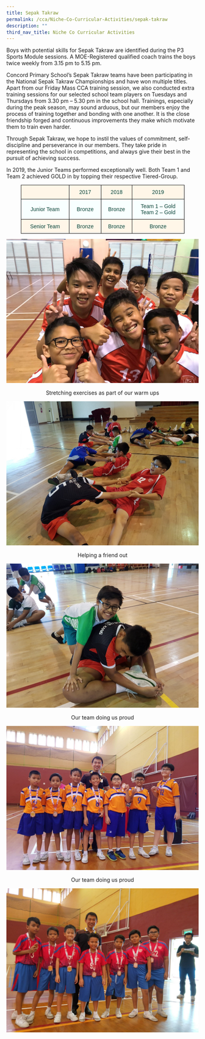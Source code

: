 ```yaml
---
title: Sepak Takraw
permalink: /cca/Niche-Co-Curricular-Activities/sepak-takraw
description: ""
third_nav_title: Niche Co Curricular Activities
---
```

Boys with potential skills for Sepak Takraw are identified during the P3 Sports Module sessions. A MOE-Registered qualified coach trains the boys twice weekly from 3.15 pm to 5.15 pm.

Concord Primary School’s Sepak Takraw teams have been participating in the National Sepak Takraw Championships and have won multiple titles. Apart from our Friday Mass CCA training session, we also conducted extra training sessions for our selected school team players on Tuesdays and Thursdays from 3.30 pm – 5.30 pm in the school hall. Trainings, especially during the peak season, may sound arduous, but our members enjoy the process of training together and bonding with one another. It is the close friendship forged and continuous improvements they make which motivate them to train even harder.
  

Through Sepak Takraw, we hope to instil the values of commitment, self-discipline and perseverance in our members. They take pride in representing the school in competitions, and always give their best in the pursuit of achieving success.

In 2019, the Junior Teams performed exceptionally well. Both Team 1 and Team 2 achieved GOLD in by topping their respective Tiered-Group.

<style type="text/css">
.tg  {border-collapse:collapse;border-spacing:0;margin:0px auto;}
.tg td{border-color:black;border-style:solid;border-width:1px;font-family:Arial, sans-serif;font-size:14px;
  overflow:hidden;padding:10px 5px;word-break:normal;}
.tg th{border-color:black;border-style:solid;border-width:1px;font-family:Arial, sans-serif;font-size:14px;
  font-weight:normal;overflow:hidden;padding:10px 5px;word-break:normal;}
.tg .tg-f8hf{background-color:#F8FFFF;color:#0C463A;text-align:center;vertical-align:middle}
.tg .tg-muik{background-color:#FFF6E8;color:#0C463A;text-align:center;vertical-align:middle}
</style>
<table class="tg" style="undefined;table-layout: fixed; width: 429px">
<colgroup>
<col style="width: 127px">
<col style="width: 84px">
<col style="width: 81px">
<col style="width: 137px">
</colgroup>
<tbody>
  <tr>
    <td class="tg-muik"></td>
    <td class="tg-muik"><span style="color:#0C463A;background-color:transparent">2017</span></td>
    <td class="tg-muik"><span style="color:#0C463A;background-color:transparent">2018</span></td>
    <td class="tg-muik"><span style="color:#0C463A;background-color:transparent">2019</span></td>
  </tr>
  <tr>
    <td class="tg-f8hf"><span style="color:#0C463A;background-color:transparent">Junior Team</span></td>
    <td class="tg-f8hf"><span style="color:#0C463A;background-color:transparent">Bronze</span></td>
    <td class="tg-f8hf"><span style="color:#0C463A;background-color:transparent">Bronze</span></td>
    <td class="tg-f8hf"><span style="color:#0C463A;background-color:transparent">Team 1 – Gold</span><br><span style="color:#0C463A;background-color:transparent"> Team 2 – Gold</span></td>
  </tr>
  <tr>
    <td class="tg-muik"><span style="color:#0C463A;background-color:transparent">Senior Team</span></td>
    <td class="tg-muik"><span style="color:#0C463A;background-color:transparent">Bronze</span></td>
    <td class="tg-muik"><span style="color:#0C463A;background-color:transparent">Bronze</span></td>
    <td class="tg-muik"><span style="color:#0C463A;background-color:transparent">Bronze</span></td>
  </tr>
</tbody>
</table>

![](/images/Takraw%2001.jpeg)

<center>Stretching exercises as part of our warm ups</center>

![](/images/Takraw02.jpeg)

<center>Helping a friend out</center>

![](/images/Takraw03.jpeg)

<center>Our team doing us proud</center>

![](/images/Takraw04.jpeg)

<center>Our team doing us proud</center>

![](/images/Takraw05.jpeg)

